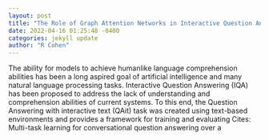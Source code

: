 ```yaml
--- 
layout: post 
title: "The Role of Graph Attention Networks in Interactive Question Answering Systems" 
date: 2022-04-16 01:25:48 -0400 
categories: jekyll update 
author: "R Cohen" 
--- 
```

The ability for models to achieve humanlike language comprehension abilities has been a long aspired goal of artificial intelligence and many natural language processing tasks. Interactive Question Answering (IQA) has been proposed to address the lack of understanding and comprehension abilities of current systems. To this end, the Question Answering with interactive text (QAit) task was created using text-based environments and provides a framework for training and evaluating Cites: Multi-task learning for conversational question answering over a